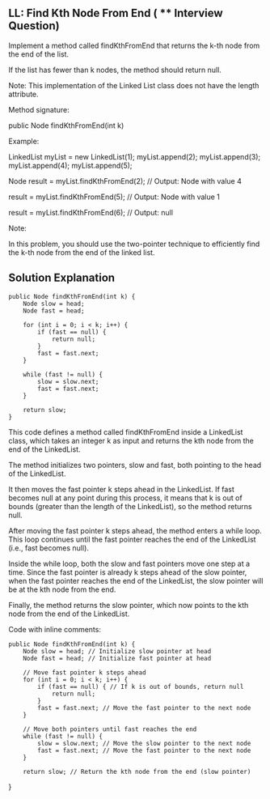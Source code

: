 ## LL: Find Kth Node From End ( ** Interview Question)

Implement a method called findKthFromEnd that returns the k-th node from the end of the list.

If the list has fewer than k nodes, the method should return null.

Note: This implementation of the Linked List class does not have the length attribute.

Method signature:

public Node findKthFromEnd(int k)

Example:

LinkedList myList = new LinkedList(1);
myList.append(2);
myList.append(3);
myList.append(4);
myList.append(5);

Node result = myList.findKthFromEnd(2); // Output: Node with value 4

result = myList.findKthFromEnd(5); // Output: Node with value 1

result = myList.findKthFromEnd(6); // Output: null

Note:

In this problem, you should use the two-pointer technique to efficiently find the k-th node from the
end of the linked list.

## Solution Explanation

    public Node findKthFromEnd(int k) {
        Node slow = head;
        Node fast = head;
 
        for (int i = 0; i < k; i++) {
            if (fast == null) {
                return null;
            }
            fast = fast.next;
        }
 
        while (fast != null) {
            slow = slow.next;
            fast = fast.next;
        }
 
        return slow;
    }

This code defines a method called findKthFromEnd inside a LinkedList class, which takes an integer k
as input and returns the kth node from the end of the LinkedList.

The method initializes two pointers, slow and fast, both pointing to the head of the LinkedList.

It then moves the fast pointer k steps ahead in the LinkedList. If fast becomes null at any point
during this process, it means that k is out of bounds (greater than the length of the LinkedList),
so the method returns null.

After moving the fast pointer k steps ahead, the method enters a while loop. This loop continues
until the fast pointer reaches the end of the LinkedList (i.e., fast becomes null).

Inside the while loop, both the slow and fast pointers move one step at a time. Since the fast
pointer is already k steps ahead of the slow pointer, when the fast pointer reaches the end of the
LinkedList, the slow pointer will be at the kth node from the end.

Finally, the method returns the slow pointer, which now points to the kth node from the end of the
LinkedList.

Code with inline comments:

    public Node findKthFromEnd(int k) {
        Node slow = head; // Initialize slow pointer at head
        Node fast = head; // Initialize fast pointer at head
    
        // Move fast pointer k steps ahead
        for (int i = 0; i < k; i++) {
            if (fast == null) { // If k is out of bounds, return null
                return null;
            }
            fast = fast.next; // Move the fast pointer to the next node
        }
     
        // Move both pointers until fast reaches the end
        while (fast != null) {
            slow = slow.next; // Move the slow pointer to the next node
            fast = fast.next; // Move the fast pointer to the next node
        }
     
        return slow; // Return the kth node from the end (slow pointer)

}
